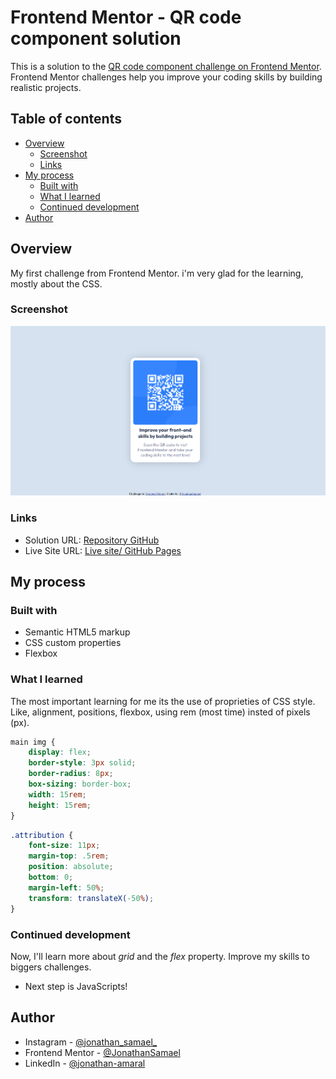 # Frontend Mentor - QR code component solution

This is a solution to the [QR code component challenge on Frontend Mentor](https://www.frontendmentor.io/challenges/qr-code-component-iux_sIO_H). Frontend Mentor challenges help you improve your coding skills by building realistic projects. 

## Table of contents

- [Overview](#overview)
  - [Screenshot](#screenshot)
  - [Links](#links)
- [My process](#my-process)
  - [Built with](#built-with)
  - [What I learned](#what-i-learned)
  - [Continued development](#continued-development)
- [Author](#author)


## Overview

My first challenge from Frontend Mentor. i'm very glad for the learning, mostly about the CSS.

### Screenshot

![Designer finished.](./Screenshot/Screenshot.png)

### Links

- Solution URL: [Repository GitHub](https://github.com/JonathanSamael/qr-code-component-main)
- Live Site URL: [Live site/ GitHub Pages](https://jonathansamael.github.io/qr-code-component-main/)

## My process

### Built with

- Semantic HTML5 markup
- CSS custom properties
- Flexbox

### What I learned

The most important learning for me its the use of proprieties of CSS style. Like, alignment, positions, flexbox, using rem (most time) insted of pixels (px).

```css 
main img {
    display: flex;
    border-style: 3px solid;
    border-radius: 8px;
    box-sizing: border-box;
    width: 15rem;
    height: 15rem;
}
```
```css footer
.attribution {
    font-size: 11px;
    margin-top: .5rem;
    position: absolute;
    bottom: 0;
    margin-left: 50%;
    transform: translateX(-50%);
}
```

### Continued development

Now, I'll learn more about _grid_ and the _flex_ property. Improve my skills to biggers challenges.
- Next step is JavaScripts!

## Author

- Instagram - [@jonathan_samael_](https://www.instagram.com/jonathan_samael_/)
- Frontend Mentor - [@JonathanSamael](https://www.frontendmentor.io/profile/JonathanSamael)
- LinkedIn - [@jonathan-amaral](https://www.linkedin.com/in/jonathan-amaral/)


